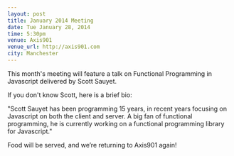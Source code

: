 ```yaml
---
layout: post
title: January 2014 Meeting
date: Tue January 28, 2014
time: 5:30pm
venue: Axis901
venue_url: http://axis901.com
city: Manchester
---
```

This month's meeting will feature a talk on Functional Programming in Javascript delivered by Scott Sauyet.

If you don't know Scott, here is a brief bio:

"Scott Sauyet has been programming 15 years, in recent years focusing on Javascript on both the client and server.  A big fan of functional programming, he is currently working on a functional programming library for Javascript." 

Food will be served, and we’re returning to Axis901 again!